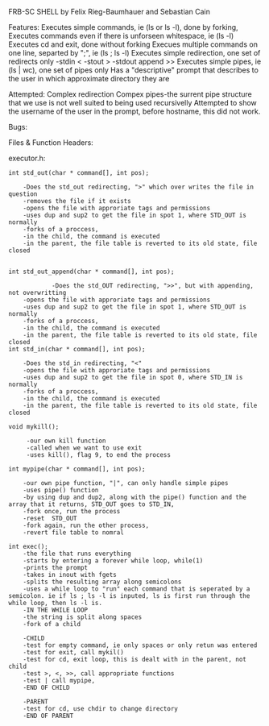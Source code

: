FRB-SC SHELL
by Felix Rieg-Baumhauer and Sebastian Cain

Features:
	Executes simple commands, ie (ls or ls -l), done by forking, 
	Executes commands even if there is unforseen whitespace, ie (ls    -l)
	Executes cd and exit, done without forking
	Execues multiple commands on one line, separted by ";",  ie (ls ; ls -l)
	Executes simple redirection, one set of redirects only
		-stdin <
		-stout >
		-stdout append >>
	Executes simple pipes, ie (ls | wc), one set of pipes only
	Has a "descriptive" prompt that describes to the user in which approximate directory they are
	
	
Attempted:
	Complex redirection
	Compex pipes-the surrent pipe structure that we use is not well suited to being used recursivelly
	Attempted to show the username of the user in the prompt, before hostname, this did not work. 
	
	
Bugs:


Files & Function Headers:

executor.h:

	int std_out(char * command[], int pos);
	
	    -Does the std_out redirecting, ">" which over writes the file in question
	    -removes the file if it exists
	    -opens the file with approriate tags and permissions
	    -uses dup and sup2 to get the file in spot 1, where STD_OUT is normally
	    -forks of a proccess,
	    -in the child, the command is executed
	    -in the parent, the file table is reverted to its old state, file closed


	int std_out_append(char * command[], int pos);
	
	    	    -Does the std_OUT redirecting, ">>", but with appending, not overwritting 
	    -opens the file with approriate tags and permissions
	    -uses dup and sup2 to get the file in spot 1, where STD_OUT is normally
	    -forks of a proccess,
	    -in the child, the command is executed
	    -in the parent, the file table is reverted to its old state, file closed
	int std_in(char * command[], int pos);
	
	    -Does the std_in redirecting, "<" 
	    -opens the file with approriate tags and permissions
	    -uses dup and sup2 to get the file in spot 0, where STD_IN is normally
	    -forks of a proccess,
	    -in the child, the command is executed
	    -in the parent, the file table is reverted to its old state, file closed

	void mykill();

	     -our own kill function
	     -called when we want to use exit
	     -uses kill(), flag 9, to end the process
	     
	int mypipe(char * command[], int pos);

	    -our own pipe function, "|", can only handle simple pipes
	    -uses pipe() function
	    -by using dup and dup2, along with the pipe() function and the array that it returns, STD_OUT goes to STD_IN,
	    -fork once, run the process
	    -reset  STD_OUT 
	    -fork again, run the other process,
	    -revert file table to nomral
	    
	int exec();
	    -the file that runs everything
	    -starts by entering a forever while loop, while(1)
	    -prints the prompt
	    -takes in inout with fgets
	    -splits the resulting array along semicolons
	    -uses a while loop to "run" each command that is seperated by a semicolon. ie if ls ; ls -l is inputed, ls is first run through the while loop, then ls -l is.
	    -IN THE WHILE LOOP
	    -the string is split along spaces
	    -fork of a child

	    -CHILD
	    -test for empty command, ie only spaces or only retun was entered
	    -test for exit, call mykil()
	    -test for cd, exit loop, this is dealt with in the parent, not child
	    -test >, <, >>, call appropriate functions
	    -test | call mypipe,
	    -END OF CHILD

	    -PARENT
	    -test for cd, use chdir to change directory
	    -END OF PARENT
	
	
	
